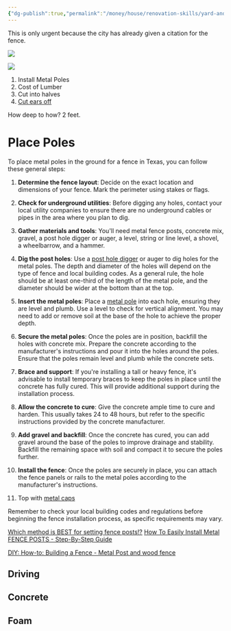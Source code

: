 ```yaml
---
{"dg-publish":true,"permalink":"/money/house/renovation-skills/yard-and-outside/fence/","tags":["oakmore"],"created":"Jun 03, 2023, 9:34 PM"}
---
```



This is only urgent because the city has already given a citation for the fence.

![](https://lh3.googleusercontent.com/pw/AJFCJaX565JUfi6-61dG8oVjmcN7xCGh62-jP92oxD8v99mWe2D0sz0BJid8OeA4ffUqinM9vS9Ui8Oh8txYLGvYt8lJ2wx3_GwzcTDlZkB7n__o37_rXJdtwCTEHHZ_3Zoym2G-AfHXbtrvaW8kAIVaxUXs5w=w1227-h920-s-no?authuser=0)

![](https://lh3.googleusercontent.com/pw/AJFCJaUqaDJxIX1SbvOSjaIxz1Ox9ephkLFNPZbi90S7rKm8X4oLR5nf7-cuV5EWI4Z89gksxYKfP2xyIvbYYOR_T2mZJF4r62iCsaA6y8ZhdwuZNaUoMrcpi8AQ45BmrlbXqHR-NBidkhE1ACXMKhR5FPpHZA=w1227-h920-s-no?authuser=0)

1. Install Metal Poles
2. Cost of Lumber
3. Cut into halves
4. [Cut ears off](https://photos.app.goo.gl/W86zZMVpyRm32CEq7)

How deep to how? 2 feet.

# Place Poles

To place metal poles in the ground for a fence in Texas, you can follow these general steps:

1. **Determine the fence layout**: Decide on the exact location and dimensions of your fence. Mark the perimeter using stakes or flags.
    
2. **Check for underground utilities**: Before digging any holes, contact your local utility companies to ensure there are no underground cables or pipes in the area where you plan to dig.
    
3. **Gather materials and tools**: You'll need metal fence posts, concrete mix, gravel, a post hole digger or auger, a level, string or line level, a shovel, a wheelbarrow, and a hammer.
    
4. **Dig the post holes**: Use a [post hole digger](https://www.homedepot.com/c/augers_equipment_rental?mtc=SEM-BF-RNT-GGL-D78-Multi-NA-NA-NA-ETA-NA-NA-NA-NA-BT2-NA-NA-NA-G_B_THDR_Tool_SOUTHWEST_E&cm_mmc=SEM-BF-RNT-GGL-D78-Multi-NA-NA-NA-ETA-NA-NA-NA-NA-BT2-NA-NA-NA-G_B_THDR_Tool_SOUTHWEST_E-71700000055103346-58700005198609301-43700045855028872&gad=1&gclid=CjwKCAjw2K6lBhBXEiwA5RjtCUxmoe6Ih2ar7AflQAcBSVzH7q1sKP1lv7t-FvuPVxQHsQizOUAsJxoCrw4QAvD_BwE&gclsrc=aw.ds) or auger to dig holes for the metal poles. The depth and diameter of the holes will depend on the type of fence and local building codes. As a general rule, the hole should be at least one-third of the length of the metal pole, and the diameter should be wider at the bottom than at the top.
    
5. **Insert the metal poles**: Place a [metal pole](https://www.homedepot.com/p/Everbilt-1-5-8-in-Dia-x-8-ft-16-Gauge-Galvanized-Steel-Chain-Link-Fence-Line-Post-328923DPTSEB/312373067#overlay) into each hole, ensuring they are level and plumb. Use a level to check for vertical alignment. You may need to add or remove soil at the base of the hole to achieve the proper depth.
    
6. **Secure the metal poles**: Once the poles are in position, backfill the holes with concrete mix. Prepare the concrete according to the manufacturer's instructions and pour it into the holes around the poles. Ensure that the poles remain level and plumb while the concrete sets.
    
7. **Brace and support**: If you're installing a tall or heavy fence, it's advisable to install temporary braces to keep the poles in place until the concrete has fully cured. This will provide additional support during the installation process.
    
8. **Allow the concrete to cure**: Give the concrete ample time to cure and harden. This usually takes 24 to 48 hours, but refer to the specific instructions provided by the concrete manufacturer.
    
9. **Add gravel and backfill**: Once the concrete has cured, you can add gravel around the base of the poles to improve drainage and stability. Backfill the remaining space with soil and compact it to secure the poles further.
    
10. **Install the fence**: Once the poles are securely in place, you can attach the fence panels or rails to the metal poles according to the manufacturer's instructions.
    
11. Top with [metal caps](https://www.homedepot.com/p/Everbilt-Chain-Link-Fence-2-3-8-in-Aluminum-Post-Cap-328558EB/312373085)

Remember to check your local building codes and regulations before beginning the fence installation process, as specific requirements may vary.


[Which method is BEST for setting fence posts!?](https://www.youtube.com/shorts/IJCplv1I5Fk)
[How To Easily Install Metal FENCE POSTS - Step-By-Step Guide](https://www.youtube.com/watch?v=Ktb8UTr1bGk)

[DIY: How-to: Building a Fence - Metal Post and wood fence](https://www.youtube.com/watch?v=CJIgQNpMcTg)

## Driving

## Concrete

## Foam